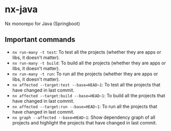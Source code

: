 # nx-java

Nx monorepo for Java (Springboot)

## Important commands

- `nx run-many -t test`: To test all the projects (whether they are apps or libs, it doesn't matter).
- `nx run-many -t build`: To build all the projects (whether they are apps or libs, it doesn't matter).
- `nx run-many -t run`: To run all the projects (whether they are apps or libs, it doesn't matter).
- `nx affected --target:test --base=HEAD~1`: To test all the projects that have changed in last commit.
- `nx affected --target:build --base=HEAD~1`: To build all the projects that have changed in last commit.
- `nx affected --target:run --base=HEAD~1`: To run all the projects that have changed in last commit.
- `nx graph --affected --base=HEAD~1`: Show dependency graph of all projects and highlight the projects that have changed in last commit.
